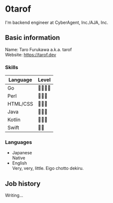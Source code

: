 # 0tarof

I'm backend engineer at CyberAgent, Inc./AJA, Inc.

## Basic information

Name: Taro Furukawa a.k.a. tarof  
Website: https://tarof.dev

### Skills

Language | Level
--|--
Go | 🌟🌟🌟🌟
Perl | 🌟🌟🌟
HTML/CSS | 🌟🌟🌟
Java | 🌟🌟🌟
Kotlin | 🌟🌟🌟
Swift | 🌟🌟

### Languages

- Japanese  
Native
- English  
Very, very, little. Eigo chotto dekiru.

## Job history

Writing...

<!--
**0tarof/0tarof** is a ✨ _special_ ✨ repository because its `README.md` (this file) appears on your GitHub profile.

Here are some ideas to get you started:

- 🔭 I’m currently working on ...
- 🌱 I’m currently learning ...
- 👯 I’m looking to collaborate on ...
- 🤔 I’m looking for help with ...
- 💬 Ask me about ...
- 📫 How to reach me: ...
- 😄 Pronouns: ...
- ⚡ Fun fact: ...
-->
